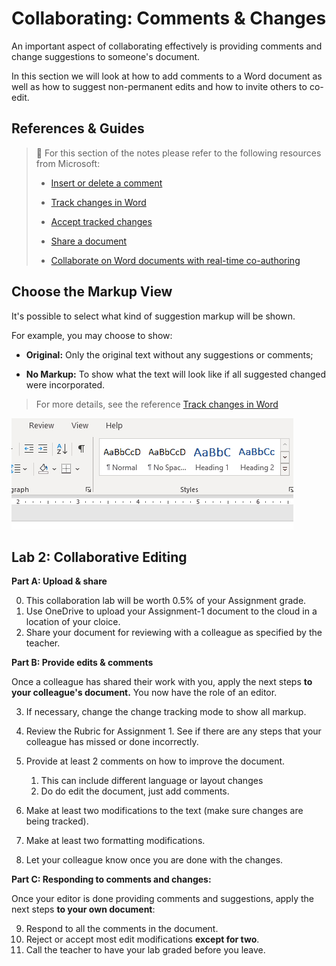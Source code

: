 # Collaborating: Comments & Changes

An important aspect of collaborating effectively is providing comments and change suggestions to someone's document.

In this section we will look at how to add comments to a Word document as well as how to suggest non-permanent edits and how to invite others to co-edit.

## References & Guides

> 📖 For this section of the notes please refer to the following resources from Microsoft:
> 
> -   [Insert or delete a comment](https://support.microsoft.com/en-us/office/insert-or-delete-a-comment-8d3f868a-867e-4df2-8c68-bf96671641e2)
>     
> -   [Track changes in Word](https://support.microsoft.com/en-us/office/track-changes-in-word-197ba630-0f5f-4a8e-9a77-3712475e806a)
>     
> -   [Accept tracked changes](https://support.microsoft.com/en-us/office/accept-tracked-changes-4838d24c-d5d1-4c6c-8e39-78b44bd2b4cc)
>     
> -   [Share a document](https://support.microsoft.com/en-us/office/share-a-document-d39f3cd8-0aa0-412f-9a35-1abba926d354)
>     
> -   [Collaborate on Word documents with real-time co-authoring](https://support.microsoft.com/en-us/office/collaborate-on-word-documents-with-real-time-co-authoring-7dd3040c-3f30-4fdd-bab0-8586492a1f1d)
>     

## Choose the Markup View

It's possible to select what kind of suggestion markup will be shown.

For example, you may choose to show:

-   **Original:** Only the original text without any suggestions or comments;
    
-   **No Markup:** To show what the text will look like if all suggested changed were incorporated.
    

> For more details, see the reference [Track changes in Word](https://support.microsoft.com/en-us/office/track-changes-in-word-197ba630-0f5f-4a8e-9a77-3712475e806a)



![gif animation of selecting the different level of markup shown](assets/show-markup.gif)


## Lab 2: Collaborative Editing

**Part A: Upload & share**

0. This collaboration lab will be worth 0.5% of your Assignment grade.
1. Use OneDrive to upload your Assignment-1 document to the cloud in a location of your cloice.
2. Share your document for reviewing with a colleague as specified by the teacher.

**Part B: Provide edits & comments**

Once a colleague has shared their work with you, apply the next steps **to your colleague's document.** You now have the role of an editor.

3. If necessary, change the change tracking mode to show all markup.
4. Review the Rubric for Assignment 1. See if there are any steps that your colleague has missed or done incorrectly.
5. Provide at least 2 comments on how to improve the document.
	1. This can include different language or layout changes
	2. Do do edit the document, just add comments.

6. Make at least two modifications to the text (make sure changes are being tracked).
7. Make at least two formatting modifications.
8. Let your colleague know once you are done with the changes.


**Part C: Responding to comments and changes:**

Once your editor is done providing comments and suggestions, apply the next steps **to your own document**:

9. Respond to all the comments in the document.
10. Reject or accept most edit modifications **except for two**.
11. Call the teacher to have your lab graded before you leave.
